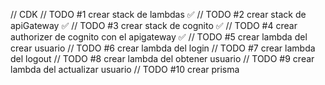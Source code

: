 // CDK
// TODO #1 crear stack de lambdas ✅
// TODO #2 crear stack de apiGateway ✅
// TODO #3 crear stack de cognito ✅
// TODO #4 crear authorizer de cognito con el apigateway ✅
// TODO #5 crear lambda del crear usuario
// TODO #6 crear lambda del login
// TODO #7 crear lambda del logout
// TODO #8 crear lambda del obtener usuario
// TODO #9 crear lambda del actualizar usuario
// TODO #10 crear prisma

